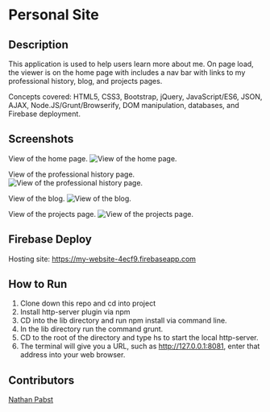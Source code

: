 # Personal Site

## Description
This application is used to help users learn more about me. On page load, the viewer is on the home page with includes a nav bar with links to my professional history, blog, and projects pages.

Concepts covered: HTML5, CSS3, Bootstrap, jQuery, JavaScript/ES6, JSON, AJAX, Node.JS/Grunt/Browserify, DOM manipulation, databases, and Firebase deployment.

## Screenshots
View of the home page.
![View of the home page.]()

View of the professional history page.
![View of the professional history page.]()

View of the blog.
![View of the blog.]()

View of the projects page.
![View of the projects page.]()

## Firebase Deploy
Hosting site: https://my-website-4ecf9.firebaseapp.com

## How to Run
1. Clone down this repo and cd into project
1. Install http-server plugin via npm
1. CD into the lib directory and run npm install via command line.
1. In the lib directory run the command grunt.
1. CD to the root of the directory and type hs to start the local http-server.
1. The terminal will give you a URL, such as http://127.0.0.1:8081, enter that address into your web browser.

## Contributors
[Nathan Pabst](https://github.com/nathanpabst)
